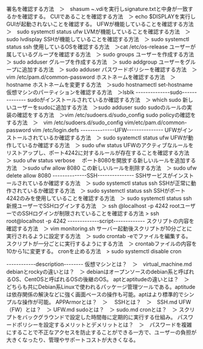 署名を確認する方法　＞　shasum ~.vdiを実行しsignature.txtと中身が一致するかを確認する。
CUIであることを確認する方法　＞ echo $DISPLAYを実行しGUIが起動されないことを確認する。
UFWが機能していることを確認する方法　＞　sudo systemctl status ufw
LVMが機能していることを確認する方法　＞ sudo lvdisplay
SSHが機能していることを確認する方法　＞ sudo systemctl status ssh
使用しているOSを確認する方法　＞cat /etc/os-release
ユーザーが属しているグループを確認する方法　＞ sudo groups <username>
ユーザーを作成する方法　＞ sudo adduser <username>
グループを作成する方法　＞ sudo addgroup <groupname>
ユーザーをグループに追加する方法　＞ sudo adduser <username> <groupname>
パスワードポリシーを確認する方法　＞vim /etc/pam.d/common-password
ホストネームを確認する方法　＞hostname
ホストネームを変更する方法　＞sudo hostnamectl set-hostname <newhostname>
仮想マシンのパーティションを確認する方法　＞lsblk
--------------sudo--------------
sudoがインストールされているか確認する方法　＞ which sudo
新しいユーザーをsudoに追加する方法　＞sudo adduser <username> sudo
sudoのルールの実装の確認をする方法　＞vim /etc/sudoers.d/sudo_config
sudo policyの確認をする方法　＞　vim /etc/sudoers.d/sudo_config vim/etc/pam.d/common-password
vim /etc/login.defs
--------------UFW---------------
UFWがインストールされているか確認する方法　＞ sudo syatemctl status ufw
UFWが動作しているか確認する方法　＞ sudo ufw status
UFWのアクティブなルールをリストアップし、ポート4242に対するルールが存在することを確認する方法　＞ sudo ufw status verbose　
ポート8080を開放する新しいルールを追加する方法　＞sudo ufw allow 8080
この新しいルールを削除する方法　＞ sudo ufw delete allow 8080
--------------SSH---------------
SSHサービスがインストールされているか確認する方法　＞ sudo systemctl status ssh
SSHが正常に動作されているか確認する方法　＞ sudo systemctl status ssh
SSHがポート4242のみを使用していることを確認する方法　＞ sudo systemctl status ssh
新規ユーザーでSSHログインする方法　＞ ssh <username>@localhost -p 4242
rootユーザーでのSSHログインが制限されていることを確認する方法 >  ssh root@localhost -p 4242
-------------script-------------
スクリプトの内容を確認する方法　＞ vim monitoring.sh
サーバー起動後スクリプトが10分ごとに実行されるように設定する方法　＞ sudo crontab -eでファイルを編集する。
スクリプトが一分ごとに実行するようにする方法　＞ crontabファイルの内容を10から1に変更する。
cronを止める方法　> sudo systemctl disable cron

------------description--------
仮想マシンとは？　＞　virtual_machine.md
debianとrockyの違いとは？　＞ debianはオープンソースのdebian系と呼ばれるOS、CentOSと呼ばれるOSの後継のOS。
aptとaptitudeの違いとは？　＞　どちらも共にDebian系Linuxで使われるパッケージ管理ツールである。aptitudeは依存関係の解決などに強く画面ベースの操作も可能。aptはより標準的でシンプルな操作が可能。
APPArmorとは？　＞　
SSHとは？　＞　SSH.md
UFW（FW）とは？　＞ UFW.md
sudoとは？　＞ sudo.md
cronとは？　＞ スクリプトをバックグラウンドで設定した時間毎に定期的に実行する仕組み。
パスワードポリシーを設定するメリットとデメリットとは？　＞　パスワードを複雑にすることで不正なアクセスを防止することができる一方で、ユーザーの負担が大きくなったり、管理やサポートコストが大きくなる。
